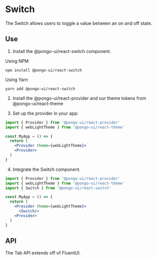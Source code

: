 # Switch

The Switch allows users to toggle a value between an on and off state.

## Use

1. Install the @pongo-ui/react-switch component.

Using NPM

```
npm install @pongo-ui/react-switch
```

Using Yarn

```
yarn add @pongo-ui/react-switch
```

2. Install the @pongo-ui/react-provider and our theme tokens from @pongo-ui/react-theme

3. Set up the provider in your app:

```jsx
import { Provider } from '@pongo-ui/react-provider'
import { webLightTheme } from '@pongo-ui/react-theme'

const MyApp = () => {
  return (
    <Provider theme={webLightTheme}>
    <Provider>
  )
}
```

4. Integrate the Switch component.

```jsx
import { Provider } from '@pongo-ui/react-provider'
import { webLightTheme } from '@pongo-ui/react-theme'
import { Switch } from '@pongo-ui/react-switch'

const MyApp = () => {
  return (
    <Provider theme={webLightTheme}>
      <Switch/>
    <Provider>
  )
}
```

## API

The Tab API extends off of FluentUI.
